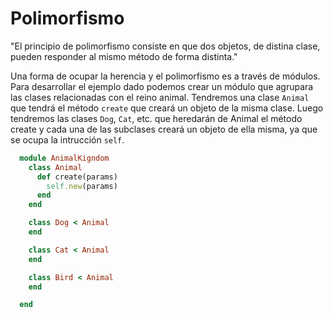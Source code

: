 # Polimorfismo

"El principio de polimorfismo consiste en que dos objetos, de distina clase, pueden responder al mismo método de forma distinta."

Una forma de ocupar la herencia y el polimorfismo es a través de módulos. Para desarrollar el ejemplo dado podemos crear un módulo que agrupara las clases relacionadas con el reino animal. Tendremos una clase `Animal` que tendrá el método `create` que creará un objeto de la misma clase. Luego tendremos las clases `Dog`, `Cat`, etc. que heredarán de Animal el método create y cada una de las subclases creará un objeto de ella misma, ya que se ocupa la intrucción `self`.

```ruby
  module AnimalKigndom
    class Animal
      def create(params)
        self.new(params)
      end
    end

    class Dog < Animal
    end

    class Cat < Animal
    end

    class Bird < Animal
    end

  end

```
